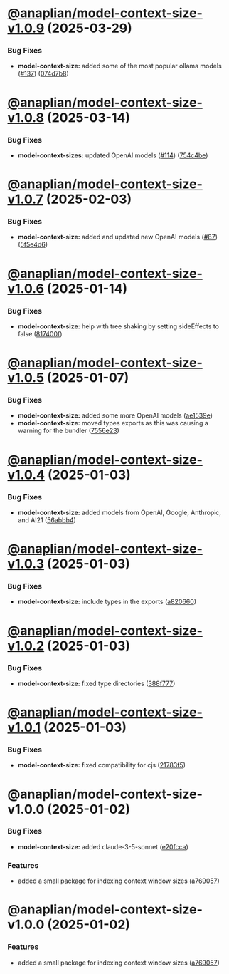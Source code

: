 # [@anaplian/model-context-size-v1.0.9](https://github.com/anaplian-io/anaplian/compare/@anaplian/model-context-size-v1.0.8...@anaplian/model-context-size-v1.0.9) (2025-03-29)


### Bug Fixes

* **model-context-size:** added some of the most popular ollama models ([#137](https://github.com/anaplian-io/anaplian/issues/137)) ([074d7b8](https://github.com/anaplian-io/anaplian/commit/074d7b84ab875f317209b8dfb4c21b031a0bd78c))

# [@anaplian/model-context-size-v1.0.8](https://github.com/anaplian-io/anaplian/compare/@anaplian/model-context-size-v1.0.7...@anaplian/model-context-size-v1.0.8) (2025-03-14)


### Bug Fixes

* **model-context-sizes:** updated OpenAI models ([#114](https://github.com/anaplian-io/anaplian/issues/114)) ([754c4be](https://github.com/anaplian-io/anaplian/commit/754c4be1bb751b828ab5827b92b4cef8d43cda0a))

# [@anaplian/model-context-size-v1.0.7](https://github.com/anaplian-io/anaplian/compare/@anaplian/model-context-size-v1.0.6...@anaplian/model-context-size-v1.0.7) (2025-02-03)


### Bug Fixes

* **model-context-size:** added and updated new OpenAI models ([#87](https://github.com/anaplian-io/anaplian/issues/87)) ([5f5e4d6](https://github.com/anaplian-io/anaplian/commit/5f5e4d6a398fb340645f2f67c169a75a9de3d97f))

# [@anaplian/model-context-size-v1.0.6](https://github.com/anaplian-io/anaplian/compare/@anaplian/model-context-size-v1.0.5...@anaplian/model-context-size-v1.0.6) (2025-01-14)


### Bug Fixes

* **model-context-size:** help with tree shaking by setting sideEffects to false ([817400f](https://github.com/anaplian-io/anaplian/commit/817400f4dcff3496f1197ab3e4e7665dfb51d8d3))

# [@anaplian/model-context-size-v1.0.5](https://github.com/anaplian-io/anaplian/compare/@anaplian/model-context-size-v1.0.4...@anaplian/model-context-size-v1.0.5) (2025-01-07)


### Bug Fixes

* **model-context-size:** added some more OpenAI models ([ae1539e](https://github.com/anaplian-io/anaplian/commit/ae1539e760de044ff96633e6ada027c107568eba))
* **model-context-size:** moved types exports as this was causing a warning for the bundler ([7556e23](https://github.com/anaplian-io/anaplian/commit/7556e2395777ee569dac60370d0fd7dcff9e51e2))

# [@anaplian/model-context-size-v1.0.4](https://github.com/anaplian-io/anaplian/compare/@anaplian/model-context-size-v1.0.3...@anaplian/model-context-size-v1.0.4) (2025-01-03)


### Bug Fixes

* **model-context-size:** added models from OpenAI, Google, Anthropic, and AI21 ([56abbb4](https://github.com/anaplian-io/anaplian/commit/56abbb451ba4b56888adcf736fdffd027123cfd6))

# [@anaplian/model-context-size-v1.0.3](https://github.com/anaplian-io/anaplian/compare/@anaplian/model-context-size-v1.0.2...@anaplian/model-context-size-v1.0.3) (2025-01-03)


### Bug Fixes

* **model-context-size:** include types in the exports ([a820660](https://github.com/anaplian-io/anaplian/commit/a82066097737ce25e8c5c003b9cc560274a577c4))

# [@anaplian/model-context-size-v1.0.2](https://github.com/anaplian-io/anaplian/compare/@anaplian/model-context-size-v1.0.1...@anaplian/model-context-size-v1.0.2) (2025-01-03)


### Bug Fixes

* **model-context-size:** fixed type directories ([388f777](https://github.com/anaplian-io/anaplian/commit/388f7770858b0e0b5fda274b9f1248f0039bdaf1))

# [@anaplian/model-context-size-v1.0.1](https://github.com/anaplian-io/anaplian/compare/@anaplian/model-context-size-v1.0.0...@anaplian/model-context-size-v1.0.1) (2025-01-03)


### Bug Fixes

* **model-context-size:** fixed compatibility for cjs ([21783f5](https://github.com/anaplian-io/anaplian/commit/21783f5d5a8cb7785466054020970c2536410046))

# @anaplian/model-context-size-v1.0.0 (2025-01-02)


### Bug Fixes

* **model-context-size:** added claude-3-5-sonnet ([e20fcca](https://github.com/anaplian-io/anaplian/commit/e20fccae72b93984b6befffe9fc6eef25101df10))


### Features

* added a small package for indexing context window sizes ([a769057](https://github.com/anaplian-io/anaplian/commit/a769057e31577cbebf5e9233d69eaceb1c848268))

# @anaplian/model-context-size-v1.0.0 (2025-01-02)


### Features

* added a small package for indexing context window sizes ([a769057](https://github.com/anaplian-io/anaplian/commit/a769057e31577cbebf5e9233d69eaceb1c848268))
